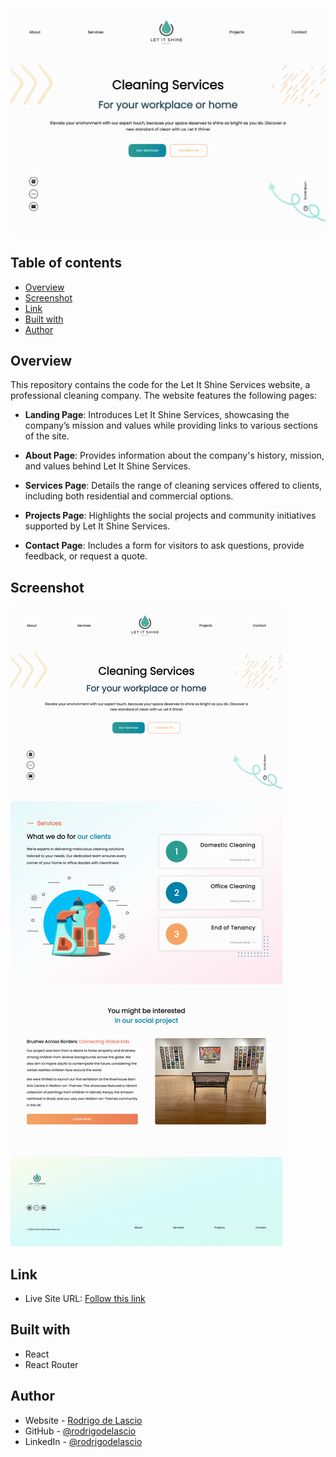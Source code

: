 ![](./src/assets/images/landingSS.png)

## Table of contents

- [Overview](#overview)
- [Screenshot](#screenshot)
- [Link](#links)
- [Built with](#built-with)
- [Author](#author)

## Overview

This repository contains the code for the Let It Shine Services website, a professional cleaning company. The website features the following pages:

- **Landing Page**: Introduces Let It Shine Services, showcasing the company’s mission and values while providing links to various sections of the site.

- **About Page**: Provides information about the company's history, mission, and values behind Let It Shine Services.

- **Services Page**: Details the range of cleaning services offered to clients, including both residential and commercial options.

- **Projects Page**: Highlights the social projects and community initiatives supported by Let It Shine Services.

- **Contact Page**: Includes a form for visitors to ask questions, provide feedback, or request a quote.

## Screenshot

![](./src/assets/images/homepageSS.png)

## Link

- Live Site URL: [Follow this link](https://let-it-shine.co.uk/)

## Built with

- React
- React Router

## Author

- Website - [Rodrigo de Lascio](https://rodrigodelascio.co.uk/)
- GitHub - [@rodrigodelascio](https://github.com/rodrigodelascio)
- LinkedIn - [@rodrigodelascio](https://www.linkedin.com/in/rodrigo-de-lascio/)
